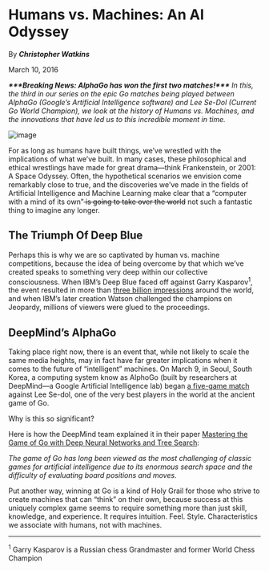 <!DOCTYPE html>
<html lang="en">
<head>
  <meta charset="UTF-8">
  <title>Humans vs Machines Blog</title>
</head>
<body>
  <!-- This was adapted from: http://blog.udacity.com/2016/03/humans-vs-machines-an-ai-odyssey-2.html -->
  <!-- Format this text to match the mockup exactly! -->
  <h1>Humans vs. Machines: An AI Odyssey</h1>

  <p>By <b><em>Christopher Watkins</b></em></p>

  <p>March 10, 2016</p>

  <p><em><b>***Breaking News: AlphaGo has won the first two matches!***</b> In this, the third in our series on the epic Go matches being played between AlphaGo (Google’s Artificial Intelligence software) and Lee Se-Dol (Current Go World Champion), we look at the history of Humans vs. Machines, and the innovations that have led us to this incredible moment in time.</em></p>

  <img src="http://i2.wp.com/blog.udacity.com/wp-content/uploads/2016/03/56df2490a351d802222160.gif" alt="image">

  <p>For as long as humans have built things, we’ve wrestled with the implications of what we’ve built. In many cases, these philosophical and ethical wrestlings have made for great drama—think Frankenstein, or 2001: A Space Odyssey. Often, the hypothetical scenarios we envision come remarkably close to true, and the discoveries we’ve made in the fields of Artificial Intelligence and Machine Learning make clear that a “computer with a mind of its own”<strike> is going to take over the world</strike>  not such a fantastic thing to imagine any longer.</p>

  <h2>The Triumph Of Deep Blue</h2>

  <p>Perhaps this is why we are so captivated by human vs. machine competitions, because the idea of being overcome by that which we’ve created speaks to something very deep within our collective consciousness. When IBM’s Deep Blue faced off against Garry Kasparov<sup>1</sup>, the event resulted in more than <a href="http://www-03.ibm.com/ibm/history/ibm100/us/en/icons/deepblue/">three billion impressions</a> around the world, and when IBM’s later creation Watson challenged the champions on Jeopardy, millions of viewers were glued to the proceedings.</p>

  <h2>DeepMind’s AlphaGo</h2>

  Taking place right now, there is an event that, while not likely to scale the same media heights, may in fact have far greater implications when it comes to the future of “intelligent” machines. On March 9, in Seoul, South Korea, a computing system know as AlphoGo (built by researchers at DeepMind—a Google Artificial Intelligence lab) began <a href="http://venturebeat.com/2016/02/04/youtube-will-livestream-googles-ai-playing-go-superstar-lee-sedol-in-march/">a five-game match</a> against Lee Se-dol, one of the very best players in the world at the ancient game of Go.
  <p>Why is this so significant?</p>
  <p>Here is how the DeepMind team explained it in their paper <a href="http://airesearch.com/wp-content/uploads/2016/01/deepmind-mastering-go.pdf">Mastering the Game of Go with Deep Neural Networks and Tree Search</a>:</p>
  <p><em>The game of Go has long been viewed as the most challenging of classic games for artificial intelligence due to its enormous search space and the difficulty of evaluating board positions and moves.</em></p>
  <p>Put another way, winning at Go is a kind of Holy Grail for those who strive to create machines that can “think” on their own, because success at this uniquely complex game seems to require something more than just skill, knowledge, and experience. It requires intuition. Feel. Style. Characteristics we associate with humans, not with machines.</p>
<hr/>
  <p><sup>1</sup> Garry Kasparov is a Russian chess Grandmaster and former World Chess Champion</p>
</body>
</html>

